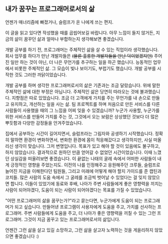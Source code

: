 ## 내가 꿈꾸는 프로그래머로서의 삶

 언젠가 매너리즘에 빠졌거나, 슬럼프가 온 나에게 쓰는 편지.

 이 글을 읽고 있다면 작성했을 때를 곱씹어보길 바랍니다. 아무 느낌이 들지 않거든, 지금의 삶이 꿈꾸던 삶과 얼마나 부합하는지 생각해보면 좋겠습니다.

 개발 공부를 하기 전, 프로그래머는 주체적인 삶을 살 수 있는 직업이라 생각했습니다. 회사 업무를 하다가 만난 개발자들은 ~~(물론 훌륭한 개발자들을 만난 덕이었겠지만)~~ 주어진 일만 하는 것이 아닌, 더 나은 무언가를 추구하는 일을 하곤 했습니다. 능동적인 업무에서 비롯한 주체적인 삶. 그 모습이 빛나 보이기도, 부럽기도 했습니다. 개발 공부를 시작한 것도 그러한 까닭이었습니다.

 개발 공부를 하며 생각한 프로그래머로서의 삶은 기존과는 조금 달랐습니다. 위에 말한 주체적인 삶에 대한 부정은 아닙니다. 주체적인 삶은 당연히 따라오는 것에 불과했습니다. 지향점은 따로 있었습니다. 조금 더 고객에게 가치를 주는 무언가를 내 손으로 만들고 유지하고, 개선하는 일을 사는 삶. 팀 프로젝트를 하며 처음으로 만든 서비스를 다른 사람들이 사용했을 때의 그 느낌을 어찌 잊을 수 있겠습니까? 누군가 사용할, 누군가를 위한 서비스를 만들어 가치를 주는 것, 그것에서 오는 보람은 상상했던 것보다 더 많은 뿌듯함과 다양한 감정들을 안겨주었습니다.

 집에서 공부하는 시간이 길어지면서, 슬럼프라는 그림자와 공생하기 시작했습니다. 정확히 말하면 환경이 변화하면서, 변화한 환경에 몸이 적응해갔다고 생각하지만, 사실 떠올리신 생각이 맞습니다. 그저 변명입니다. 목표가 있고 해야 할 것이 있음에도 불구하고, 하지 않았습니다. 결과적으로 원하던 만큼 얻어갈 수 없었던 시간이었습니다. 이때 느꼈던 상실감을 떠올려보면 좋겠습니다. 이 끝없는 나태의 굴레 속에서 어떠한 사람들이 내게 긍정적인 영향을 주었는지도. 이전의 나를 인정해주고 응원해주던 크루들, 슬럼프로 늘어진 지금을 이해한다던 팀원들, 그리고 미래에 어떻게 해야 할지 가이드를 준 캡틴과 코치들. 많은 사람의 도움 속에서 그 굴레를 조금씩 벗어날 수 있었다는 걸 잊지 않았으면 합니다. 이들이 있었기에 동료와 후배, 나아가 주변 사람들에게 좋은 영향력을 끼치는 사람이 되어야겠다, 도움이 되는 사람이 되어야겠다는 목표를 가질 수 있었습니다.

 "어떤 프로그래머의 삶을 꿈꾸는가?"라고 묻는다면, 누군가에게 도움이 되는 프로그래머가 되고 싶습니다. 만들어낸 프로그램이 사용자에게 도움을 주고, 가치를 선사하는 프로그래머. 주변 사람들에게 도움을 주고, 더 나아가 좋은 영향력을 끼칠 수 있는 그런 프로그래머. 그것이 지금 꿈꾸고 있는 프로그래머로서의 삶입니다.

 언젠간 그런 삶을 살고 있길 소망하고, 그런 삶을 살고자 노력하는 것을 게을리하지 않았으면 좋겠습니다 :)
